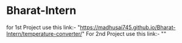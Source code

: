 # Bharat-Intern
for 1st Project use this link:- "https://madhusai745.github.io/Bharat-Intern/temperature-converter/"
For 2nd Project use this link:- ""
